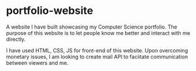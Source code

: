# portfolio-website
A website I have built showcasing my Computer Science portfolio. The purpose of this website is to let people know me better and interact with me directly. 

I have used HTML, CSS, JS for front-end of this website. 
Upon overcoming monetary issues, I am looking to create mail API to faciitate communication between viewers and me. 

